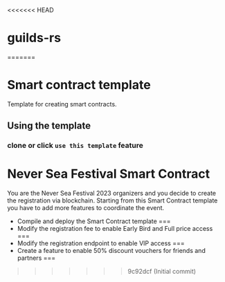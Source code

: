 <<<<<<< HEAD
# guilds-rs
=======
# Smart contract template

Template for creating smart contracts.

## Using the template

### clone or click `use this template` feature

# Never Sea Festival Smart Contract

You are the Never Sea Festival 2023 organizers and you decide to create the registration via blockchain.
Starting from this Smart Contract template you have to add more features to coordinate the event.

* Compile and deploy the Smart Contract template ===
* Modify the registration fee to enable Early Bird and Full price access ===
* Modify the registration endpoint to enable VIP access ===
* Create a feature to enable 50% discount vouchers for friends and partners ===
>>>>>>> 9c92dcf (Initial commit)

